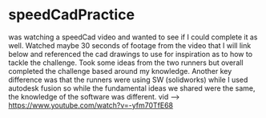 # speedCadPractice
was watching a speedCad video and wanted to see if I could complete it as well. Watched maybe 30 seconds of footage from the video that I will link below and referenced the cad drawings to use for inspiration as to how to tackle the challenge. Took some ideas from the two runners but overall completed the challenge based around my knowledge. Another key difference was that the runners were using SW (solidworks) while I used autodesk fusion so while the fundamental ideas we shared were the same, the knowledge of the software was different.
vid -->  https://www.youtube.com/watch?v=-yfm70TfE68
